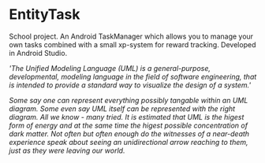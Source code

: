 # EntityTask

School project.  An Android TaskManager which allows you to manage your own tasks combined with a small xp-system for reward tracking. Developed in Android Studio.



<i>
'The Unified Modeling Language (UML) is a general-purpose, developmental, modeling language in the field of software engineering, that is intended to provide a standard way to visualize the design of a system.' 

Some say one can represent everything possibly tangable within an UML diagram. Some even say UML itself can be represented with the right diagram. All we know - many tried. 
It is estimated that UML is the higest form of energy and at the same time the higest possible concentration of dark matter. Not often but often enough do the witnesses of a near-death experience speak about seeing an unidirectional arrow reaching to them, just as they were leaving our world. 
</i>

